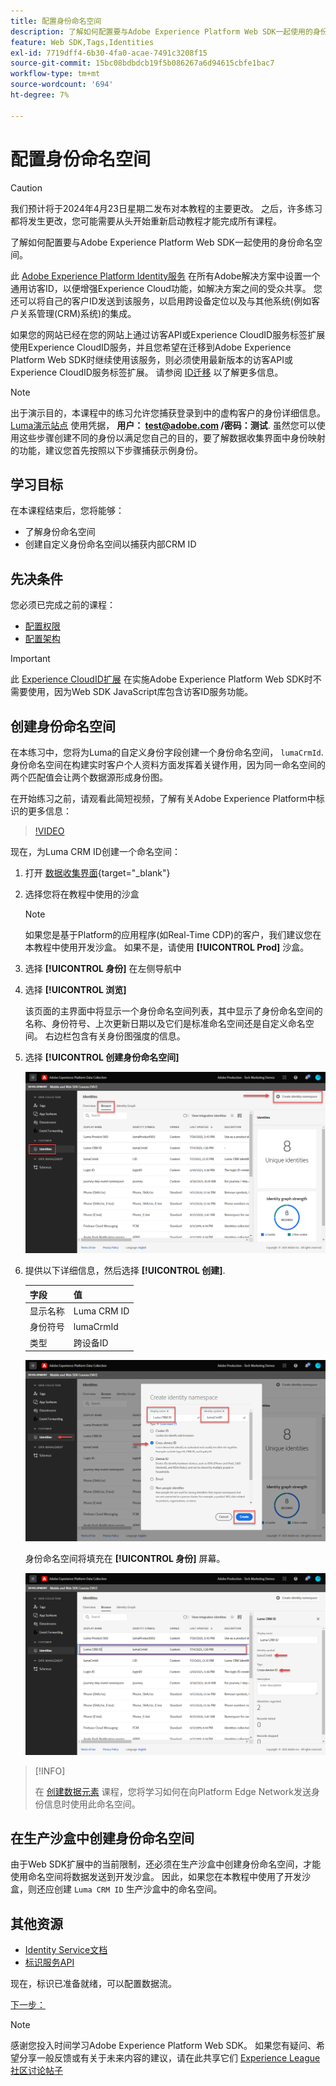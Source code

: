 ```yaml
---
title: 配置身份命名空间
description: 了解如何配置要与Adobe Experience Platform Web SDK一起使用的身份命名空间。 本课程是“使用Web SDK实施Adobe Experience Cloud”教程的一部分。
feature: Web SDK,Tags,Identities
exl-id: 7719dff4-6b30-4fa0-acae-7491c3208f15
source-git-commit: 15bc08bdbdcb19f5b086267a6d94615cbfe1bac7
workflow-type: tm+mt
source-wordcount: '694'
ht-degree: 7%

---
```


# 配置身份命名空间


>[!CAUTION]
>
>我们预计将于2024年4月23日星期二发布对本教程的主要更改。 之后，许多练习都将发生更改，您可能需要从头开始重新启动教程才能完成所有课程。

了解如何配置要与Adobe Experience Platform Web SDK一起使用的身份命名空间。

此 [Adobe Experience Platform Identity服务](https://experienceleague.adobe.com/docs/id-service/using/home.html) 在所有Adobe解决方案中设置一个通用访客ID，以便增强Experience Cloud功能，如解决方案之间的受众共享。 您还可以将自己的客户ID发送到该服务，以启用跨设备定位以及与其他系统(例如客户关系管理(CRM)系统)的集成。

如果您的网站已经在您的网站上通过访客API或Experience CloudID服务标签扩展使用Experience CloudID服务，并且您希望在迁移到Adobe Experience Platform Web SDK时继续使用该服务，则必须使用最新版本的访客API或Experience CloudID服务标签扩展。 请参阅 [ID迁移](https://experienceleague.adobe.com/docs/experience-platform/edge/identity/overview.html?lang=en) 以了解更多信息。

>[!NOTE]
>
> 出于演示目的，本课程中的练习允许您捕获登录到中的虚构客户的身份详细信息。 [Luma演示站点](https://luma.enablementadobe.com/content/luma/us/en.html) 使用凭据， **用户： test@adobe.com /密码：测试**. 虽然您可以使用这些步骤创建不同的身份以满足您自己的目的，要了解数据收集界面中身份映射的功能，建议您首先按照以下步骤捕获示例身份。

## 学习目标

在本课程结束后，您将能够：

* 了解身份命名空间
* 创建自定义身份命名空间以捕获内部CRM ID


## 先决条件

您必须已完成之前的课程：

* [配置权限](configure-permissions.md)
* [配置架构](configure-schemas.md)

>[!IMPORTANT]
>
>此 [Experience CloudID扩展](https://exchange.adobe.com/experiencecloud.details.100160.adobe-experience-cloud-id-launch-extension.html) 在实施Adobe Experience Platform Web SDK时不需要使用，因为Web SDK JavaScript库包含访客ID服务功能。

## 创建身份命名空间

在本练习中，您将为Luma的自定义身份字段创建一个身份命名空间， `lumaCrmId`. 身份命名空间在构建实时客户个人资料方面发挥着关键作用，因为同一命名空间的两个匹配值会让两个数据源形成身份图。

在开始练习之前，请观看此简短视频，了解有关Adobe Experience Platform中标识的更多信息：
>[!VIDEO](https://video.tv.adobe.com/v/27841?learn=on)

现在，为Luma CRM ID创建一个命名空间：

1. 打开 [数据收集界面](https://launch.adobe.com/){target="_blank"}
1. 选择您将在教程中使用的沙盒

   >[!NOTE]
   >
   >如果您是基于Platform的应用程序(如Real-Time CDP)的客户，我们建议您在本教程中使用开发沙盒。 如果不是，请使用 **[!UICONTROL Prod]** 沙盒。

1. 选择 **[!UICONTROL 身份]** 在左侧导航中
1. 选择 **[!UICONTROL 浏览]**

   该页面的主界面中将显示一个身份命名空间列表，其中显示了身份命名空间的名称、身份符号、上次更新日期以及它们是标准命名空间还是自定义命名空间。 右边栏包含有关身份图强度的信息。

1. 选择 **[!UICONTROL 创建身份命名空间]**

   ![查看身份](assets/configure-identities-screen.png)

1. 提供以下详细信息，然后选择 **[!UICONTROL 创建]**.

   | 字段 | 值 |
   |---------------|-----------|
   | 显示名称 | Luma CRM ID |
   | 身份符号 | lumaCrmId |
   | 类型 | 跨设备ID |


   ![创建命名空间](assets/identities-create-namespace.png)


   身份命名空间将填充在 **[!UICONTROL 身份]** 屏幕。

   ![创建命名空间](assets/configure-identities-namespace-lumaCrmId.png)


>[!INFO]
>
> 在 [创建数据元素](create-data-elements.md) 课程，您将学习如何在向Platform Edge Network发送身份信息时使用此命名空间。

## 在生产沙盒中创建身份命名空间

由于Web SDK扩展中的当前限制，还必须在生产沙盒中创建身份命名空间，才能使用命名空间将数据发送到开发沙盒。 因此，如果您在本教程中使用了开发沙盒，则还应创建 `Luma CRM ID` 生产沙盒中的命名空间。

## 其他资源

* [Identity Service文档](https://experienceleague.adobe.com/docs/experience-platform/identity/home.html?lang=zh-Hans)
* [标识服务API](https://www.adobe.io/experience-platform-apis/references/identity-service/)

现在，标识已准备就绪，可以配置数据流。

[下一步： ](configure-datastream.md)

>[!NOTE]
>
>感谢您投入时间学习Adobe Experience Platform Web SDK。 如果您有疑问、希望分享一般反馈或有关于未来内容的建议，请在此共享它们 [Experience League社区讨论帖子](https://experienceleaguecommunities.adobe.com/t5/adobe-experience-platform-launch/tutorial-discussion-implement-adobe-experience-cloud-with-web/td-p/444996)

